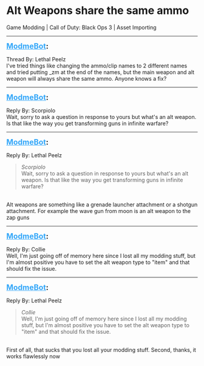 # Alt Weapons share the same ammo
Game Modding | Call of Duty: Black Ops 3 | Asset Importing

---
<strong style="font-size: 1.4em;"><span style="text-decoration: underline;text-decoration-color: #34a7f9;"><span style="color:#34a7f9;">ModmeBot</span></span>:</strong>

<p>Thread By: Lethal Peelz<br />I&#39;ve tried things like changing the ammo/clip names to 2 different names and tried putting _zm at the end of the names, but the main weapon and alt weapon will always share the same ammo. Anyone knows a fix?</p>

---
<strong style="font-size: 1.4em;"><span style="text-decoration: underline;text-decoration-color: #34a7f9;"><span style="color:#34a7f9;">ModmeBot</span></span>:</strong>

<p>Reply By: Scorpiolo<br />Wait, sorry to ask a question in response to yours but what&#39;s an alt weapon. Is that like the way you get transforming guns in infinite warfare?</p>

---
<strong style="font-size: 1.4em;"><span style="text-decoration: underline;text-decoration-color: #34a7f9;"><span style="color:#34a7f9;">ModmeBot</span></span>:</strong>

<p>Reply By: Lethal Peelz<br /><blockquote><em>Scorpiolo</em><br />Wait, sorry to ask a question in response to yours but what&#39;s an alt weapon. Is that like the way you get transforming guns in infinite warfare?</blockquote><br /> Alt weapons are something like a grenade launcher attachment or a shotgun attachment. For example the wave gun from moon is an alt weapon to the zap guns</p>

---
<strong style="font-size: 1.4em;"><span style="text-decoration: underline;text-decoration-color: #34a7f9;"><span style="color:#34a7f9;">ModmeBot</span></span>:</strong>

<p>Reply By: Collie<br />Well, I&#39;m just going off of memory here since I lost all my modding stuff, but I&#39;m almost positive you have to set the alt weapon type to &quot;item&quot; and that should fix the issue.</p>

---
<strong style="font-size: 1.4em;"><span style="text-decoration: underline;text-decoration-color: #34a7f9;"><span style="color:#34a7f9;">ModmeBot</span></span>:</strong>

<p>Reply By: Lethal Peelz<br /><blockquote><em>Collie</em><br />Well, I&#39;m just going off of memory here since I lost all my modding stuff, but I&#39;m almost positive you have to set the alt weapon type to &quot;item&quot; and that should fix the issue.</blockquote><br /> First of all, that sucks that you lost all your modding stuff. Second, thanks, it works flawlessly now</p>
